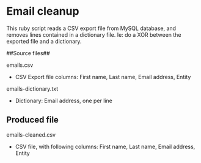 # Email cleanup #

This ruby script reads a CSV export file from MySQL database, and removes lines contained in a dictionary file. Ie: do a XOR between the exported file and a dictionary.

##Source files##

emails.csv

 - CSV Export file columns: First name, Last name, Email address, Entity

emails-dictionary.txt

 - Dictionary: Email address, one per line

## Produced file ##

emails-cleaned.csv

 - CSV file, with following columns: First name, Last name, Email address, Entity

